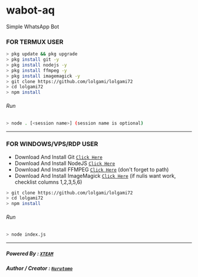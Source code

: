 # wabot-aq
Simple WhatsApp Bot

### FOR TERMUX USER
```bash
> pkg update && pkg upgrade
> pkg install git -y
> pkg install nodejs -y
> pkg install ffmpeg -y
> pkg install imagemagick -y
> git clone https://github.com/lolgami/lolgami72
> cd lolgami72
> npm install
```
###### Run
```bash
> node . [<session name>] (session name is optional)
```

---------

### FOR WINDOWS/VPS/RDP USER
* Download And Install Git [`Click Here`](https://git-scm.com/downloads) <br>
* Download And Install NodeJS [`Click Here`](https://nodejs.org/en/download) <br>
* Download And Install FFMPEG [`Click Here`](https://ffmpeg.org/download.html) (don't forget to path) 
* Download And Install ImageMagick [`Click Here`](https://imagemagick.org/script/download.php) (if nulis want work,  checklist columns 1,2,3,5,6) 
```bash
> git clone https://github.com/lolgami/lolgami72
> cd lolgami72
> npm install
```
###### Run
```bash
> node index.js
```
--------------

##### Powered By : [`XTEAM`](https://api.xteam.xyz) 
##### Author / Creator : [`Nurutomo`](https://GitHub.com/Nurutomo) 
